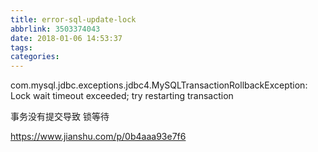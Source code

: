 ```yaml
---
title: error-sql-update-lock
abbrlink: 3503374043
date: 2018-01-06 14:53:37
tags:
categories:
---
```

com.mysql.jdbc.exceptions.jdbc4.MySQLTransactionRollbackException: Lock wait timeout exceeded; try restarting transaction

事务没有提交导致 锁等待


https://www.jianshu.com/p/0b4aaa93e7f6